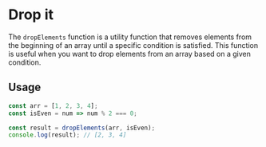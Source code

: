 # Drop it
The `dropElements` function is a utility function that removes elements from the beginning of an array until a specific condition is satisfied. This function is useful when you want to drop elements from an array based on a given condition.

## Usage
```javascript
const arr = [1, 2, 3, 4];
const isEven = num => num % 2 === 0;

const result = dropElements(arr, isEven);
console.log(result); // [2, 3, 4]

